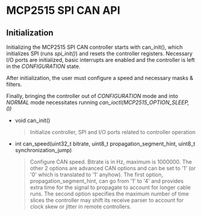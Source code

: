 # MCP2515 SPI CAN API #

## Initialization ##

Initializing the MCP2515 SPI CAN controller starts with can_init(), which initializes SPI (runs _spi_init()_)
and resets the controller registers.  Necessary I/O ports are initialized, basic interrupts are enabled and the
controller is left in the _CONFIGURATION_ state.

After initialization, the user must configure a speed and necessary masks & filters.

Finally, bringing the controller out of _CONFIGURATION_ mode and into _NORMAL_ mode necessitates running
_can_ioctl(MCP2515_OPTION_SLEEP, 0)_

* void can_init()
    > Initialize controller, SPI and I/O ports related to controller operation
* int can_speed(uint32_t bitrate, uint8_t propagation_segment_hint, uint8_t synchronization_jump)
    > Configure CAN speed.  Bitrate is in Hz, maximum is 1000000.  The other 2 options are advanced
    > CAN options and can be set to '1' (or '0' which is translated to '1' anyhow).  The first option,
    > propagation_segment_hint, can go from '1' to '4' and provides extra time for the signal to propagate
    > to account for longer cable runs.  The second option specifies the maximum number of time slices the
    > controller may shift its receive parser to account for clock skew or jitter in remote controllers.
